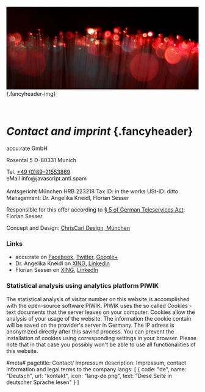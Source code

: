 ![](/img/accurate-bild-start.jpg) {.fancyheader-img}
# <br /> *Contact and imprint* {.fancyheader}

<div class="vcard">
<span class="org">accu:rate GmbH</span>
<p class="adr">
<span class="street-address">Rosental 5</span>
<span class="postal-code">D-80331</span> <span class="locality">Munich</span>
</p>
Tel. <a class="tel" href="tel:+498921553869">+49 (0)89&ndash;21553869</a><br />
eMail <span class="email mailadresse" data-to="info">info@javascript.anti.spam</span>
</div>

<br />
Amtsgericht München HRB 223218
Tax ID: in the works  
USt-ID: ditto  
<span class="fn">Management: Dr. Angelika Kneidl, Florian Sesser</span>

Responsible for this offer according to [§ 5 of German Teleservices Act](http://www.gesetze-im-internet.de/tmg/__5.html): Florian Sesser

Concept and Design: <a href="http://www.chriscarl.de/" target="_blank" title="ChrisCarl Design, München. Informieren, begeistern, prägen.">ChrisCarl Design, München</a>

### Links

- accu:rate on [Facebook](https://www.facebook.com/accurate-1456190694613967), [Twitter](https://twitter.com/accu_rate), [Google+](https://plus.google.com/114301206581107760302)
- Dr. Angelika Kneidl on [XING](https://www.xing.com/profile/Angelika_Kneidl), [LinkedIn](https://de.linkedin.com/in/dr-angelika-kneidl-aabb95a8)
- Florian Sesser on [XING](https://www.xing.com/profile/Florian_Sesser), [LinkedIn](https://de.linkedin.com/in/florian-sesser-88a6aab5)

### Statistical analysis using analytics platform PIWIK

The statistical analysis of visitor number on this website is accomplished with the open-source software PIWIK. PIWIK uses the so called Cookies - text documents that the server leaves on your computer. Cookies allow the analysis of your usage of the website. The information the cookie contain will be saved on the provider's server in Germany. The IP adress is anonymized directly after this savind process. You can prevent the installation of cookies using corresponding settings in your browser. Please note that in that case you possibly won't be able to use all functionalities of this website.


#meta#
pagetitle: Contact/ Impressum
description: Impressum, contact information and legal terms to the company
langs: [
    { code: "de", name: "Deutsch", url: "kontakt", icon: "lang-de.png", text: "Diese Seite in deutscher Sprache lesen" }
]

